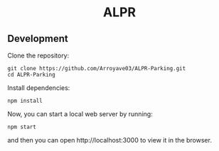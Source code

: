 <h1 align="center">
  <a>
    ALPR
  </a>
</h1>


## Development

Clone the repository:

```
git clone https://github.com/Arroyave03/ALPR-Parking.git
cd ALPR-Parking
```

Install dependencies:

```
npm install
```

Now, you can start a local web server by running:

```
npm start
```

and then you can open http://localhost:3000 to view it in the browser.

